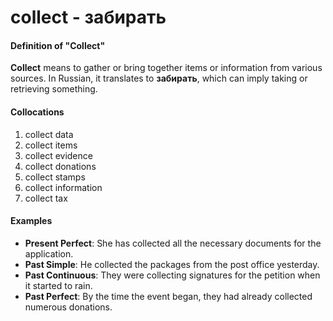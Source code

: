 # collect - забирать

#### Definition of "Collect"

**Collect** means to gather or bring together items or information from various sources. In Russian, it translates to **забирать**, which can imply taking or retrieving something.

#### Collocations

1. collect data
2. collect items
3. collect evidence
4. collect donations
5. collect stamps
6. collect information
7. collect tax

#### Examples

- **Present Perfect**: She has collected all the necessary documents for the application.
- **Past Simple**: He collected the packages from the post office yesterday.
- **Past Continuous**: They were collecting signatures for the petition when it started to rain.
- **Past Perfect**: By the time the event began, they had already collected numerous donations.

